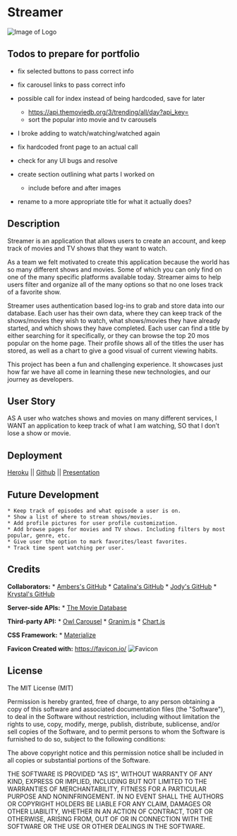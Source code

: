 # Streamer
![Image of Logo](./public/assets/img/streamer-logo.png)

## Todos to prepare for portfolio

* fix selected buttons to pass correct info
* fix carousel links to pass correct info
* possible call for index instead of being hardcoded, save for later
    * https://api.themoviedb.org/3/trending/all/day?api_key=
    * sort the popular into movie and tv carousels

* I broke adding to watch/watching/watched again

* fix hardcoded front page to an actual call
* check for any UI bugs and resolve
* create section outlining what parts I worked on
    * include before and after images
* rename to a more appropriate title for what it actually does?

## Description 
Streamer is an application that allows users to create an account, 
and keep track of movies and TV shows that they want to watch.

As a team we felt motivated to create this application because the world has so many different shows and movies. 
Some of which you can only find on one of the many specific platforms available today. Streamer aims to help users filter and organize
all of the many options so that no one loses track of a favorite show.

Streamer uses authentication based log-ins to grab and store data into our database. 
Each user has their own data, where they can keep track of the shows/movies they wish to watch, 
what shows/movies they have already started, and which shows they have completed.
Each user can find a title by either searching for it specifically, or they can browse the top 20
mos popular on the home page. Their profile shows all of the titles the user has stored, as well as a chart to give a good visual
of current viewing habits.

This project has been a fun and challenging experience. It showcases just how far we have all come
in learning these new technologies, and our journey as developers.


## User Story 
AS A user who watches shows and movies on many different services, 
I WANT an application to keep track of what I am watching, 
SO that I don’t lose a show or movie.



## Deployment 
[Heroku](https://infinite-cliffs-65236.herokuapp.com/) ||
[Github](https://github.com/kacox1251/Streamer) ||
[Presentation](https://docs.google.com/presentation/d/1UdXNs89kjtn8vqJ2SLocVmhPUWjGqlNWaOq3ye4Sc0A/edit?usp=sharing)


## Future Development 
    * Keep track of episodes and what episode a user is on.
    * Show a list of where to stream shows/movies.
    * Add profile pictures for user profile customization.
    * Add browse pages for movies and TV shows. Including filters by most popular, genre, etc.
    * Give user the option to mark favorites/least favorites.
    * Track time spent watching per user.




## Credits

__Collaborators:__
    * [Ambers's GitHub](https://github.com/ambernina)
    * [Catalina's GitHub](https://github.com/catalinarose1361)
    * [Jody's GitHub](https://github.com/missjody)
    * [Krystal's GitHub](https://github.com/kacox1251)

__Server-side APIs:__
    * [The Movie Database](https://www.themoviedb.org/)

__Third-party API:__
    * [Owl Carousel](https://owlcarousel2.github.io/OwlCarousel2/)
    * [Granim.js](https://sarcadass.github.io/granim.js/index.html)
    * [Chart.js](https://www.chartjs.org/)

__CSS Framework:__
    * [Materialize](https://materializecss.com/)

__Favicon Created with:__
https://favicon.io/
![Favicon](./public/assets/img/favicon_io/favicon-16x16.png) 


## License

The MIT License (MIT)

Permission is hereby granted, free of charge, to any person obtaining a copy
of this software and associated documentation files (the "Software"), to deal
in the Software without restriction, including without limitation the rights
to use, copy, modify, merge, publish, distribute, sublicense, and/or sell
copies of the Software, and to permit persons to whom the Software is
furnished to do so, subject to the following conditions:

The above copyright notice and this permission notice shall be included in all
copies or substantial portions of the Software.

THE SOFTWARE IS PROVIDED "AS IS", WITHOUT WARRANTY OF ANY KIND, EXPRESS OR
IMPLIED, INCLUDING BUT NOT LIMITED TO THE WARRANTIES OF MERCHANTABILITY,
FITNESS FOR A PARTICULAR PURPOSE AND NONINFRINGEMENT. IN NO EVENT SHALL THE
AUTHORS OR COPYRIGHT HOLDERS BE LIABLE FOR ANY CLAIM, DAMAGES OR OTHER
LIABILITY, WHETHER IN AN ACTION OF CONTRACT, TORT OR OTHERWISE, ARISING FROM,
OUT OF OR IN CONNECTION WITH THE SOFTWARE OR THE USE OR OTHER DEALINGS IN THE
SOFTWARE.

